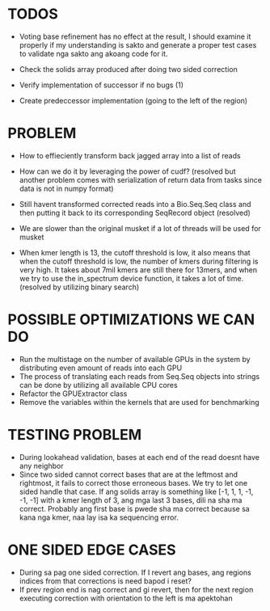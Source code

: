 # TODOS

- Voting base refinement has no effect at the result, I should examine it properly if my understanding is sakto and generate a proper test cases to validate nga sakto ang akoang code for it.
- Check the solids array produced after doing two sided correction

- Verify implementation of successor if no bugs (1)

- Create predeccessor implementation (going to the left of the region)




 
# PROBLEM
- How to effieciently transform back jagged array into a list of reads

- How can we do it by leveraging the power of cudf?  (resolved but another problem comes with serialization of return data from tasks since data is not in numpy format)

- Still havent transformed corrected reads into a Bio.Seq.Seq class and then putting it back to its corresponding SeqRecord object (resolved)

- We are slower than the original musket if a lot of threads will be used for musket

- When kmer length is 13, the cutoff threshold is low, it also means that when the cutoff threshold is low, the number of kmers during filtering is very high. It takes about 7mil kmers are still there for 13mers, and when we try to use the in_spectrum device function, it takes a lot of time. (resolved by utilizing binary search)

# POSSIBLE OPTIMIZATIONS WE CAN DO
- Run the multistage on the number of available GPUs in the system by distributing even amount of reads into each GPU
- The process of translating each reads from Seq.Seq objects into strings can be done by utilizing all available CPU cores
- Refactor the GPUExtractor class 
- Remove the variables within the kernels that are used for benchmarking



# TESTING PROBLEM
- During lookahead validation, bases at each end of the read doesnt have any neighbor
- Since two sided cannot correct bases that are at the leftmost and rightmost, it fails to correct those erroneous bases. We try to let one sided handle that case. If ang solids array is something like [-1, 1, 1, -1, -1, -1] with a kmer length of 3, ang mga last 3 bases, dili na sha ma correct. Probably ang first base is pwede sha ma correct because sa kana nga kmer, naa lay isa ka sequencing error. 


# ONE SIDED EDGE CASES
- During sa pag one sided correction. If I revert ang bases, ang regions indices from that corrections is need bapod  i reset?
- If prev region end is nag correct and gi revert, then for the next region executing correction with orientation to the left is  ma apektohan 
